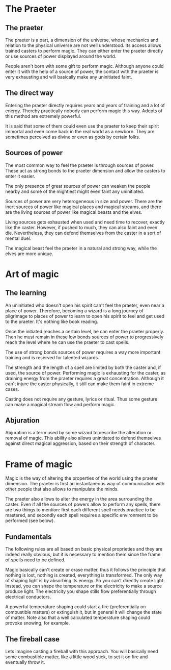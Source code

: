 # The Praeter

## The praeter
The praeter is a part, a dimension of the universe, whose mechanics and relation to the physical universe are not well understood. 
Its access allows trained casters to perform magic.
They can either enter the praeter directly or use sources of power displayed around the world.

People aren't born with some gift to perform magic.
Although anyone could enter it with the help of a source of power, the contact with the praeter is very exhausting and will basically make any uninitiated faint.

## The direct way
Entering the praeter directly requires years and years of training and a lot of energy.
Thereby practically nobody can perform magic this way.
Adepts of this method are extremely powerful.

It is said that some of them could even use the praeter to keep their spirit immortal and even come back in the real world as a newborn.
They are sometimes perceived as divine or even as gods by certain folks.

## Sources of power
The most common way to feel the praeter is through sources of power.
These act as strong bonds to the praeter dimension and allow the casters to enter it easier.

The only presence of great sources of power can weaken the people nearby and some of the mightiest might even faint any uninitiated.

Sources of power are very heterogeneous in size and power.
There are the inert sources of power like magical places and magical streams, and there are the living sources of power like magical beasts and the elves.

Living sources gets exhausted when used and need time to recover, exactly like the caster.
However, if pushed to much, they can also faint and even die.
Nevertheless, they can defend themselves from the caster in a sort of mental duel.

The magical beast feel the praeter in a natural and strong way, while the elves are more unique.

# Art of magic

## The learning
An uninitiated who doesn't open his spirit can't feel the praeter, even near a place of power.
Therefore, becoming a wizard is a long journey of pilgrimage to places of power to learn to open his spirit to feel and get used to the praeter.
It's nothing like book reading.

Once the initiated reaches a certain level, he can enter the praeter properly.
Then he must remain in these low bonds sources of power to progressively reach the level where he can use the praeter to cast spells.

The use of strong bonds sources of power requires a way more important training and is reserved for talented wizards.

The strength and the length of a spell are limited by both the caster and, if used, the source of power.
Performing magic is exhausting for the caster, as draining energy from the praeter requires a great concentration.
Although it can't injure the caster physically, it still can make them faint in extreme cases.

Casting does not require any gesture, lyrics or ritual.
Thus some gesture can make a magical stream flow and perform magic.

## Abjuration
Abjuration is a term used by some wizard to describe the alteration or removal of magic.
This ability also allows uninitiated to defend themselves against direct magical aggression, based on their strength of character.

# Frame of magic

Magic is the way of altering the properties of the world using the praeter dimension.
The praeter is first an instantaneous way of communication with other people that also allows to manipulate the minds.

The praeter also allows to alter the energy in the area surrounding the caster. 
Even if all the sources of powers allow to perform any spells, there are two things to mention: first each different spell needs practice to be mastered, and secondly each spell requires a specific environment to be performed (see below).

## Fundamentals
The following rules are all based on basic physical proprieties and they are indeed really obvious, but it is necessary to mention them since the frame of spells need to be defined.

Magic basically can't create or erase matter, thus it follows the principle that nothing is lost, nothing is created, everything is transformed.
The only way of shaping light is by absorbing its energy.
So you can’t directly create light.
Instead, you can shape the temperature or the electricity to make a source produce light.
The electricity you shape stills flow preferentially through electrical conductors.

A powerful temperature shaping could start a fire (preferentially on combustible matters) or extinguish it, but in general it will change the state of matter.
Note also that a well calculated temperature shaping could provoke snowing, for example.

## The fireball case
Lets imagine casting a fireball with this approach.
You will basically need some combustible matter, like a little wood stick, to set it on fire and eventually throw it.
